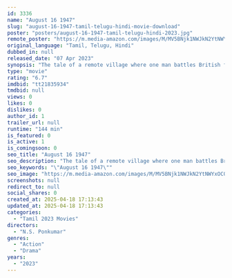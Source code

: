 ```yaml
---
id: 3336
name: "August 16 1947"
slug: "august-16-1947-tamil-telugu-hindi-movie-download"
poster: "posters/august-16-1947-tamil-telugu-hindi-2023.jpg"
remote_poster: "https://m.media-amazon.com/images/M/MV5BNjk1NWJkN2YtNWYxOC00NjA1LTg0MjQtMTMxMmZlNDdlOTYyXkEyXkFqcGc@._V1_SX300.jpg"
original_language: "Tamil, Telugu, Hindi"
dubbed_in: null
released_date: "07 Apr 2023"
synopsis: "The tale of a remote village where one man battles British forces"
type: "movie"
rating: "6.7"
imdbid: "tt21835934"
tmdbid: null
views: 0
likes: 0
dislikes: 0
author_id: 1
trailer_url: null
runtime: "144 min"
is_featured: 0
is_active: 1
is_comingsoon: 0
seo_title: "August 16 1947"
seo_description: "The tale of a remote village where one man battles British forces"
seo_keywords: "\"August 16 1947\""
seo_image: "https://m.media-amazon.com/images/M/MV5BNjk1NWJkN2YtNWYxOC00NjA1LTg0MjQtMTMxMmZlNDdlOTYyXkEyXkFqcGc@._V1_SX300.jpg"
screenshots: null
redirect_to: null
social_shares: 0
created_at: 2025-04-18 17:13:43
updated_at: 2025-04-18 17:13:43
categories:
  - "Tamil 2023 Movies"
directors:
  - "N.S. Ponkumar"
genres:
  - "Action"
  - "Drama"
years:
  - "2023"
---
```

